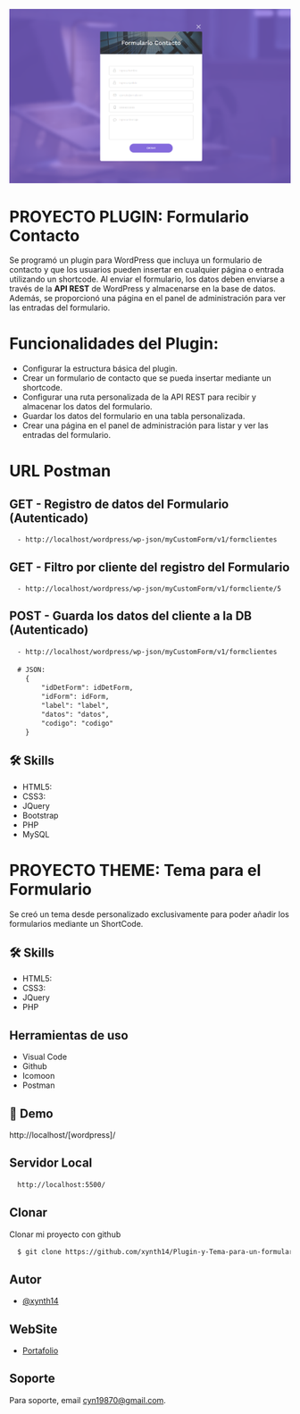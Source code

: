 


![App Screenshot](themes/contactoformulario/preview.png?raw=true)


# PROYECTO PLUGIN: Formulario Contacto

Se programó un plugin para WordPress que incluya un formulario de contacto y que los usuarios pueden insertar en cualquier página o entrada utilizando un shortcode. 
Al enviar el formulario, los datos deben enviarse a través de la **API REST** de WordPress y almacenarse en la base de datos. 
Además, se proporcionó una página en el panel de administración para ver las entradas del formulario.

# Funcionalidades del Plugin:

- Configurar la estructura básica del plugin.
- Crear un formulario de contacto que se pueda insertar mediante un shortcode.
- Configurar una ruta personalizada de la API REST para recibir y almacenar los datos del formulario.
- Guardar los datos del formulario en una tabla personalizada.
- Crear una página en el panel de administración para listar y ver las entradas del formulario.

# URL Postman

  ## GET - Registro de datos del Formulario (Autenticado)
      - http://localhost/wordpress/wp-json/myCustomForm/v1/formclientes

  ## GET - Filtro por cliente del registro del Formulario
      - http://localhost/wordpress/wp-json/myCustomForm/v1/formcliente/5

  ## POST - Guarda los datos del cliente a la DB (Autenticado)
      - http://localhost/wordpress/wp-json/myCustomForm/v1/formclientes
      
      # JSON:
        {
            "idDetForm": idDetForm,
            "idForm": idForm,
            "label": "label",
            "datos": "datos",
            "codigo": "codigo"
        }
      

## 🛠 Skills
- HTML5: 
- CSS3:
- JQuery
- Bootstrap
- PHP
- MySQL

# PROYECTO THEME: Tema para el Formulario 

Se creó un tema desde personalizado exclusivamente para poder añadir los formularios mediante un ShortCode.

## 🛠 Skills
- HTML5: 
- CSS3:
- JQuery
- PHP

## Herramientas de uso

- Visual Code
- Github
- Icomoon
- Postman

## 🔗 Demo

http://localhost/[wordpress]/

## Servidor Local

```bash
  http://localhost:5500/
```


## Clonar

Clonar mi proyecto con github

```bash
  $ git clone https://github.com/xynth14/Plugin-y-Tema-para-un-formulario-en-WP.git
```
    
## Autor

- [@xynth14](https://www.github.com/xynth14)

## WebSite

- [Portafolio](https://cynthiaquispemarin.web.app/)


## Soporte

Para soporte, email cyn19870@gmail.com.

